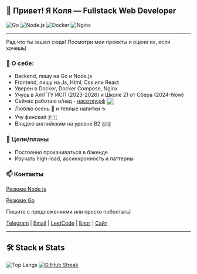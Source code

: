 ## 👋 Привет! Я Коля — Fullstack Web Developer
![Go](https://img.shields.io/badge/Go-00ADD8?style=flat-square&logo=go&logoColor=white)
![Node.js](https://img.shields.io/badge/Node.js-339933?style=flat-square&logo=node.js&logoColor=white)
![Docker](https://img.shields.io/badge/Docker-2496ED?style=flat-square&logo=docker&logoColor=white)
![Nginx](https://img.shields.io/badge/Nginx-009639?style=flat-square&logo=nginx&logoColor=white)

---

Рад что ты зашел сюда! Посмотри мои проекты и оцени их, если хочешь)

### 🧑 О себе:

- Backend, пишу на Go и Node.js
- Frontend, пишу на Js, Html, Css или React  
- Уверен в Docker, Docker Compose, Nginx
- Учусь в АлтГТУ ИСП (2023-2026) и Школе 21 от Сбера (2024-Now)  
- Сейчас работаю в/над - [насотку.рф](https://насотку.рф) <img src="https://xn--80auhfohi.xn--p1ai/study/favicon.ico" alt="Енотик" width="20" style="vertical-align: middle;">
- Люблю осень 🍂 и теплые напитки ☕  
- Учу финский 🇫🇮
- Владею английским на уровне B2 🇬🇧

### 🎯 Цели/планы
- Постоянно прокачиваться в бэкенде
- Изучать high-load, ассинхронность и паттерны
### 📫 Контакты

[Резюме Node js](https://github.com/Nikolay-Yakunin/Nikolay-Yakunin/blob/main/%D0%9D%D0%B8%D0%BA%D0%BE%D0%BB%D0%B0%D0%B9%20%D0%AF%D0%BA%D1%83%D0%BD%D0%B8%D0%BD-node_js.pdf)

[Резюме Go](https://github.com/Nikolay-Yakunin/Nikolay-Yakunin/blob/main/%D0%9D%D0%B8%D0%BA%D0%BE%D0%BB%D0%B0%D0%B9%20%D0%AF%D0%BA%D1%83%D0%BD%D0%B8%D0%BD-golang.pdf)

Пишите с предложениями или просто поболтать)

[Telegram](https://t.me/Nicolay_Yakunin) | [Email](mailto:akuninn52@gmail.com) | [LeetCode](https://leetcode.com/u/k72mGhNnfs/) | [Блог](https://t.me/+tUCmnS5UtvQwMzky) | [Сайт](https://Nikolay-Yakunin.github.io/mysite/)

---
## 🛠️ Stack и Stats
![Top Langs](https://github-readme-stats.vercel.app/api/top-langs/?username=Nikolay-Yakunin&layout=compact)
[![GitHub Streak](https://streak-stats.demolab.com?user=Nikolay-Yakunin&hide_border=true&border_radius=10&locale=ru&short_numbers=true&mode=weekly&card_width=400&card_height=90)](https://git.io/streak-stats)

